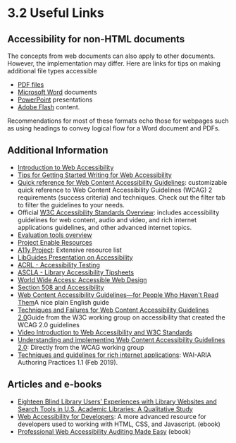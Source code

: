 # 3.2 Useful Links

## Accessibility for non-HTML documents

The concepts from web documents can also apply to other documents. However, the implementation may differ. Here are links for tips on making additional file types accessible

* [PDF files](http://webaim.org/techniques/acrobat/)
* [Microsoft Word](http://webaim.org/techniques/word/) documents
* [PowerPoint](http://webaim.org/techniques/powerpoint/) presentations
* [Adobe Flash](http://webaim.org/techniques/flash/) content.

Recommendations for most of these formats echo those for webpages such as using headings to convey logical flow for a Word document and PDFs.

## Additional Information

* [Introduction to Web Accessibility](https://www.w3.org/WAI/fundamentals/accessibility-intro/)
* [Tips for Getting Started Writing for Web Accessibility](https://www.w3.org/WAI/tips/writing/)
* [Quick reference for Web Content Accessibility Guidelines](https://www.w3.org/WAI/WCAG21/quickref/): customizable quick reference to Web Content Accessibility Guidelines \(WCAG\) 2 requirements \(success criteria\) and techniques. Check out the filter tab to filter the guidelines to your needs.
* Official [W3C Accessibility Standards Overview](https://www.w3.org/WAI/standards-guidelines/): includes accessibility guidelines for web content, audio and video, and rich internet applications guidelines, and other advanced internet topics.
* [Evaluation tools overview](https://www.w3.org/WAI/test-evaluate/tools/)
* [Project Enable Resources](https://projectenable.syr.edu/RESOURCES)
* [A11y Project](https://a11yproject.com/resources): Extensive resource list
* [LibGuides Presentation on Accessibility](http://guides.cuny.edu/presentation/accessibility)
* [ACRL - Accessibility Testing](http://acrl.ala.org/techconnect/post/accessibility-testing-libguides-2-0)
* [ASCLA - Library Accessibility Tipsheets](http://www.ala.org/ascla/resources/tipsheets)
* [World Wide Access: Accessible Web Design](http://www.washington.edu/doit/videos/index.php?vid=35)
* [Section 508 and Accessibility](http://guides.lib.ucr.edu/508accessibility)
* [Web Content Accessibility Guidelines—for People Who Haven't Read Them](https://24ways.org/2017/wcag-for-people-who-havent-read-them/)A nice plain English guide
* [Techniques and Failures for Web Content Accessibility Guidelines 2.0](https://www.w3.org/TR/WCAG20-TECHS/)Guide from the W3C working group on accessibility that created the WCAG 2.0 guidelines
* [Video Introduction to Web Accessibility and W3C Standards](https://www.w3.org/WAI/videos/standards-and-benefits)
* [Understanding and implementing Web Content Accessibility Guidelines 2.0](https://www.w3.org/TR/UNDERSTANDING-WCAG20/): Directly from the WCAG working group
* [Techniques and guidelines for rich internet applications](https://www.w3.org/TR/wai-aria-practices/): WAI-ARIA Authoring Practices 1.1 \(Feb 2019\).

## **Articles and e-books**

* [Eighteen Blind Library Users’ Experiences with Library Websites and Search Tools in U.S. Academic Libraries: A Qualitative Study](https://crl.acrl.org/index.php/crl/article/view/16947/19428)
* [Web Accessibility for Developers](https://pressbooks.library.ryerson.ca/wafd/): A more advanced resource for developers used to working with HTML, CSS, and Javascript. \(ebook\)
* [Professional Web Accessibility Auditing Made Easy](https://pressbooks.library.ryerson.ca/pwaa/) \(ebook\)



